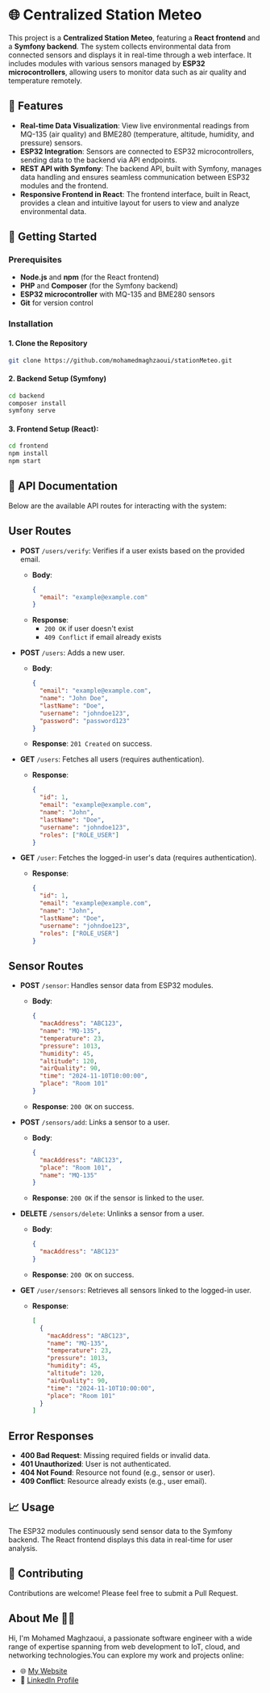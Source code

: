 # 🌐 Centralized Station Meteo

This project is a **Centralized  Station Meteo**, featuring a **React frontend** and a **Symfony backend**. The system collects environmental data from connected sensors and displays it in real-time through a web interface. It includes modules with various sensors managed by **ESP32 microcontrollers**, allowing users to monitor data such as air quality and temperature remotely.

## 🌟 Features
- **Real-time Data Visualization**: View live environmental readings from MQ-135 (air quality) and BME280 (temperature, altitude, humidity, and pressure) sensors.
- **ESP32 Integration**: Sensors are connected to ESP32 microcontrollers, sending data to the backend via API endpoints.
- **REST API with Symfony**: The backend API, built with Symfony, manages data handling and ensures seamless communication between ESP32 modules and the frontend.
- **Responsive Frontend in React**: The frontend interface, built in React, provides a clean and intuitive layout for users to view and analyze environmental data.

## 🚀 Getting Started

### Prerequisites
- **Node.js** and **npm** (for the React frontend)
- **PHP** and **Composer** (for the Symfony backend)
- **ESP32 microcontroller** with MQ-135 and BME280 sensors
- **Git** for version control

### Installation

#### 1. Clone the Repository
```bash
git clone https://github.com/mohamedmaghzaoui/stationMeteo.git
```
#### 2. Backend Setup (Symfony)
```bash
cd backend
composer install
symfony serve
```
#### 3. Frontend Setup (React):
```bash
cd frontend
npm install
npm start

```
## 📝 API Documentation

Below are the available API routes for interacting with the system:

## **User Routes**

- **POST** `/users/verify`: Verifies if a user exists based on the provided email.
  - **Body**: 
    ```json
    { 
      "email": "example@example.com" 
    }
    ```
  - **Response**: 
    - `200 OK` if user doesn't exist
    - `409 Conflict` if email already exists


- **POST** `/users`: Adds a new user.
  - **Body**: 
    ```json
    { 
      "email": "example@example.com", 
      "name": "John Doe", 
      "lastName": "Doe", 
      "username": "johndoe123", 
      "password": "password123" 
    }
    ```
  - **Response**: `201 Created` on success.

- **GET** `/users`: Fetches all users (requires authentication).
  - **Response**: 
    ```json
    {
      "id": 1,
      "email": "example@example.com",
      "name": "John",
      "lastName": "Doe",
      "username": "johndoe123",
      "roles": ["ROLE_USER"]
    }
    ```

- **GET** `/user`: Fetches the logged-in user's data (requires authentication).
  - **Response**: 
    ```json
    {
      "id": 1,
      "email": "example@example.com",
      "name": "John",
      "lastName": "Doe",
      "username": "johndoe123",
      "roles": ["ROLE_USER"]
    }
    ```

## **Sensor Routes**

- **POST** `/sensor`: Handles sensor data from ESP32 modules.
  - **Body**: 
    ```json
    { 
      "macAddress": "ABC123", 
      "name": "MQ-135", 
      "temperature": 23, 
      "pressure": 1013, 
      "humidity": 45, 
      "altitude": 120, 
      "airQuality": 90, 
      "time": "2024-11-10T10:00:00", 
      "place": "Room 101" 
    }
    ```
  - **Response**: `200 OK` on success.

- **POST** `/sensors/add`: Links a sensor to a user.
  - **Body**: 
    ```json
    { 
      "macAddress": "ABC123", 
      "place": "Room 101", 
      "name": "MQ-135" 
    }
    ```
  - **Response**: `200 OK` if the sensor is linked to the user.

- **DELETE** `/sensors/delete`: Unlinks a sensor from a user.
  - **Body**: 
    ```json
    { 
      "macAddress": "ABC123" 
    }
    ```
  - **Response**: `200 OK` on success.

- **GET** `/user/sensors`: Retrieves all sensors linked to the logged-in user.
  - **Response**: 
    ```json
    [
      {
        "macAddress": "ABC123",
        "name": "MQ-135",
        "temperature": 23,
        "pressure": 1013,
        "humidity": 45,
        "altitude": 120,
        "airQuality": 90,
        "time": "2024-11-10T10:00:00",
        "place": "Room 101"
      }
    ]
    ```

## **Error Responses**

- **400 Bad Request**: Missing required fields or invalid data.
- **401 Unauthorized**: User is not authenticated.
- **404 Not Found**: Resource not found (e.g., sensor or user).
- **409 Conflict**: Resource already exists (e.g., user email).


## 📈 Usage
The ESP32 modules continuously send sensor data to the Symfony backend.
The React frontend displays this data in real-time for user analysis.

## 🤝 Contributing
Contributions are welcome! Please feel free to submit a Pull Request.

## About Me 👨‍💻

Hi, I'm Mohamed Maghzaoui, a passionate software engineer with a wide range of expertise spanning from web development to IoT, cloud, and networking technologies.You can explore my work and projects online:

- 🌐 [My Website](https://mohamedmaghzaoui.online/)
- 🔗 [LinkedIn Profile](https://www.linkedin.com/in/mohamed-maghzaoui-577044256/)
